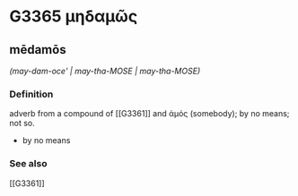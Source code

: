 # G3365 μηδαμῶς

## mēdamōs

_(may-dam-oce' | may-tha-MOSE | may-tha-MOSE)_

### Definition

adverb from a compound of [[G3361]] and ἀμός (somebody); by no means; not so.

- by no means

### See also

[[G3361]]

